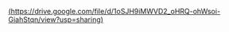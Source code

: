 [(https://drive.google.com/file/d/1oSJH9iMWVD2_oHRQ-ohWsoi-GiahStqn/view?usp=sharing)](https://drive.google.com/file/d/1oSJH9iMWVD2_oHRQ-ohWsoi-GiahStqn/view?usp=sharing)
